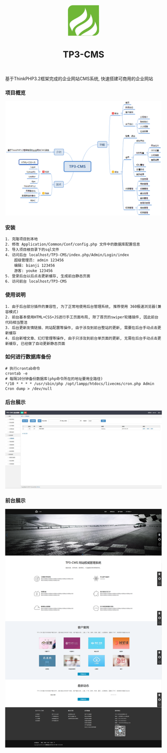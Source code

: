 <p align="center">
    <img src="https://raw.githubusercontent.com/duiying/img/master/thinkphp.jpg" height="100px">
    <h1 align="center">TP3-CMS</h1>
    <br>
</p>


基于ThinkPHP3.2框架完成的企业网站CMS系统, 快速搭建可商用的企业网站
### 项目概览
![TP3-CMS](https://raw.githubusercontent.com/duiying/img/master/TP3-CMS.png)  

### 安装
```
1. 克隆项目到本地
2. 修改 Application/Common/Conf/config.php 文件中的数据库配置信息
3. 导入项目根目录下的sql文件
4. 访问后台 localhost/TP3-CMS/index.php/Admin/Login/index
    超级管理员: admin 123456
    编辑: bianji 123456
    游客: youke 123456
5. 登录后台以后点击更新缓存, 生成前台静态页面
6. 访问前台 localhost/TP3-CMS
```

### 使用说明
```
1. 由于后台部分插件的兼容性, 为了正常地使用后台管理系统, 推荐使用 360极速浏览器(兼容模式)
2. 前台基本使用HTML+CSS+JS进行手工页面布局, 除了首页的swiper轮播插件, 因此前台代码相当整洁
3. 后台更新友情链接、网站配置等操作, 由于涉及到前台整站的更新, 需要在后台手动点击更新缓存
4. 后台新增文章、幻灯管理等操作, 由于只涉及到前台单页面的更新, 无需在后台手动点击更新缓存, 已经做了自动更新静态页面
``` 

### 如何进行数据库备份
```shell
# 执行crontab命令
crontab -e
# 每隔10分钟备份数据库(php命令所在的地址要用全路径)
*/10 * * * * /usr/sbin/php /opt/lampp/htdocs/livecms/cron.php Admin Cron dump > /dev/null
```

### 后台展示
![后台](https://raw.githubusercontent.com/duiying/img/master/cms-admin.jpg)
### 前台展示
![前台](https://raw.githubusercontent.com/duiying/img/master/cms-index.png)
